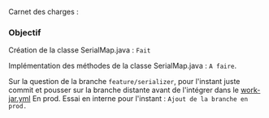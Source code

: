 Carnet des charges : 

### Objectif
Création de la classe SerialMap.java : ```Fait```

Implémentation des méthodes de la classe SerialMap.java : ```A faire```.

Sur la question de la branche ```feature/serializer```, pour l'instant juste commit et pousser sur la branche distante avant de l'intégrer dans le [work-jar.yml](.github/workflows/work-jar.yml) En prod. Essai en interne pour l'instant :  ```Ajout de la branche en prod.```